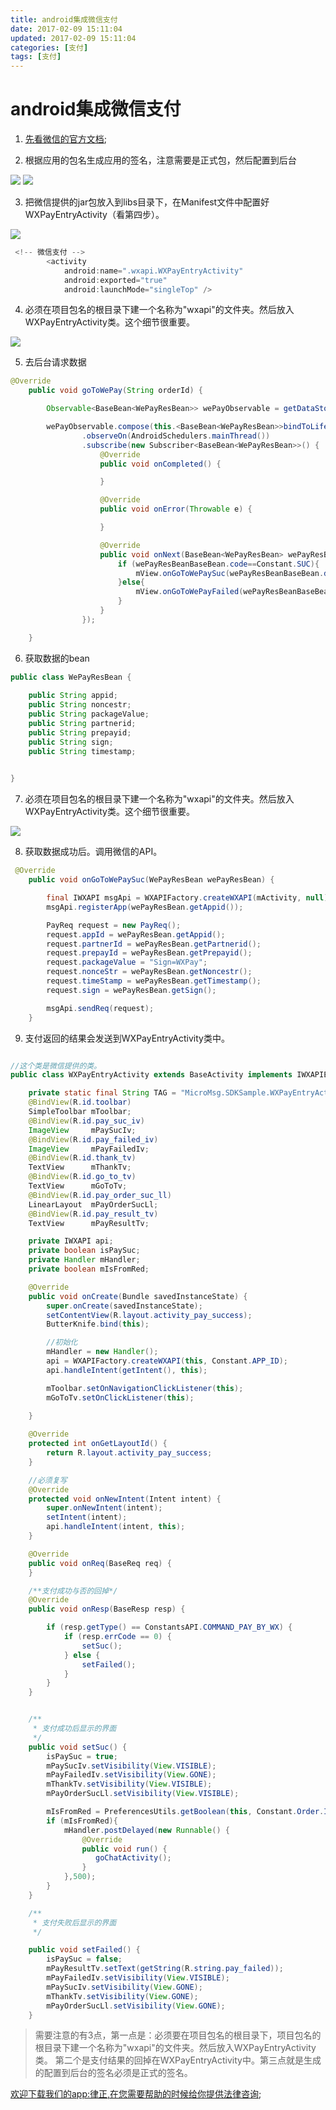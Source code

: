 ```yaml
---
title: android集成微信支付
date: 2017-02-09 15:11:04
updated: 2017-02-09 15:11:04
categories: [支付]
tags: [支付]
---
```


# android集成微信支付

1. [先看微信的官方文档](https://pay.weixin.qq.com/wiki/doc/api/app/app.php?chapter=8_5#);

2. 根据应用的包名生成应用的签名，注意需要是正式包，然后配置到后台
<img src="https://i.niupic.com/images/2017/02/09/ZnwO60.png" />
<img src="https://i.niupic.com/images/2017/02/09/MOLd6E.png" />

3. 把微信提供的jar包放入到libs目录下，在Manifest文件中配置好WXPayEntryActivity（看第四步）。

<img src="https://i.niupic.com/images/2017/02/09/UHOAx0.png" />


```java
 <!-- 微信支付 -->
        <activity
            android:name=".wxapi.WXPayEntryActivity"
            android:exported="true"
            android:launchMode="singleTop" />

```


4. 必须在项目包名的根目录下建一个名称为"wxapi"的文件夹。然后放入WXPayEntryActivity类。这个细节很重要。
<img src="https://i.niupic.com/images/2017/02/09/sIJEKh.png" />


5. 去后台请求数据

```java
@Override
    public void goToWePay(String orderId) {

        Observable<BaseBean<WePayResBean>> wePayObservable = getDataStore().goToWePay(orderId, Constant.Pay.WE_PAY);

        wePayObservable.compose(this.<BaseBean<WePayResBean>>bindToLifecycle())
                .observeOn(AndroidSchedulers.mainThread())
                .subscribe(new Subscriber<BaseBean<WePayResBean>>() {
                    @Override
                    public void onCompleted() {

                    }

                    @Override
                    public void onError(Throwable e) {

                    }

                    @Override
                    public void onNext(BaseBean<WePayResBean> wePayResBeanBaseBean) {
                        if (wePayResBeanBaseBean.code==Constant.SUC){
                            mView.onGoToWePaySuc(wePayResBeanBaseBean.data);
                        }else{
                            mView.onGoToWePayFailed(wePayResBeanBaseBean.msg);
                        }
                    }
                });

    }
```
6. 获取数据的bean

```java
public class WePayResBean {
    
    public String appid;
    public String noncestr;
    public String packageValue;
    public String partnerid;
    public String prepayid;
    public String sign;
    public String timestamp;

    
}

```

7. 必须在项目包名的根目录下建一个名称为"wxapi"的文件夹。然后放入WXPayEntryActivity类。这个细节很重要。
<img src="https://i.niupic.com/images/2017/02/09/sIJEKh.png" />


8. 获取数据成功后。调用微信的API。
```java
 @Override
    public void onGoToWePaySuc(WePayResBean wePayResBean) {

        final IWXAPI msgApi = WXAPIFactory.createWXAPI(mActivity, null);
        msgApi.registerApp(wePayResBean.getAppid());

        PayReq request = new PayReq();
        request.appId = wePayResBean.getAppid();
        request.partnerId = wePayResBean.getPartnerid();
        request.prepayId = wePayResBean.getPrepayid();
        request.packageValue = "Sign=WXPay";
        request.nonceStr = wePayResBean.getNoncestr();
        request.timeStamp = wePayResBean.getTimestamp();
        request.sign = wePayResBean.getSign();

        msgApi.sendReq(request);
    }
```

9. 支付返回的结果会发送到WXPayEntryActivity类中。

```java

//这个类是微信提供的类。
public class WXPayEntryActivity extends BaseActivity implements IWXAPIEventHandler, View.OnClickListener {

    private static final String TAG = "MicroMsg.SDKSample.WXPayEntryActivity";
    @BindView(R.id.toolbar)
    SimpleToolbar mToolbar;
    @BindView(R.id.pay_suc_iv)
    ImageView     mPaySucIv;
    @BindView(R.id.pay_failed_iv)
    ImageView     mPayFailedIv;
    @BindView(R.id.thank_tv)
    TextView      mThankTv;
    @BindView(R.id.go_to_tv)
    TextView      mGoToTv;
    @BindView(R.id.pay_order_suc_ll)
    LinearLayout  mPayOrderSucLl;
    @BindView(R.id.pay_result_tv)
    TextView      mPayResultTv;

    private IWXAPI api;
    private boolean isPaySuc;
    private Handler mHandler;
    private boolean mIsFromRed;

    @Override
    public void onCreate(Bundle savedInstanceState) {
        super.onCreate(savedInstanceState);
        setContentView(R.layout.activity_pay_success);
        ButterKnife.bind(this);

        //初始化
        mHandler = new Handler();
        api = WXAPIFactory.createWXAPI(this, Constant.APP_ID);
        api.handleIntent(getIntent(), this);

        mToolbar.setOnNavigationClickListener(this);
        mGoToTv.setOnClickListener(this);
        
    }

    @Override
    protected int onGetLayoutId() {
        return R.layout.activity_pay_success;
    }

    //必须复写
    @Override
    protected void onNewIntent(Intent intent) {
        super.onNewIntent(intent);
        setIntent(intent);
        api.handleIntent(intent, this);
    }

    @Override
    public void onReq(BaseReq req) {
    }

    /**支付成功与否的回掉*/
    @Override
    public void onResp(BaseResp resp) {

        if (resp.getType() == ConstantsAPI.COMMAND_PAY_BY_WX) {
            if (resp.errCode == 0) {
                setSuc();
            } else {
                setFailed();
            }
        }
    }


    /**
     * 支付成功后显示的界面
     */
    public void setSuc() {
        isPaySuc = true;
        mPaySucIv.setVisibility(View.VISIBLE);
        mPayFailedIv.setVisibility(View.GONE);
        mThankTv.setVisibility(View.VISIBLE);
        mPayOrderSucLl.setVisibility(View.VISIBLE);

        mIsFromRed = PreferencesUtils.getBoolean(this, Constant.Order.IS_FORM_RED);
        if (mIsFromRed){
            mHandler.postDelayed(new Runnable() {
                @Override
                public void run() {
                   goChatActivity();
                }
            },500);
        }
    }

    /**
     * 支付失败后显示的界面
     */

    public void setFailed() {
        isPaySuc = false;
        mPayResultTv.setText(getString(R.string.pay_failed));
        mPayFailedIv.setVisibility(View.VISIBLE);
        mPaySucIv.setVisibility(View.GONE);
        mThankTv.setVisibility(View.GONE);
        mPayOrderSucLl.setVisibility(View.GONE);
    }

```

>需要注意的有3点，第一点是：必须要在项目包名的根目录下，项目包名的根目录下建一个名称为"wxapi"的文件夹。然后放入WXPayEntryActivity类。
第二个是支付结果的回掉在WXPayEntryActivity中。第三点就是生成的配置到后台的签名必须是正式的签名。


[欢迎下载我们的app:律正,在您需要帮助的时候给你提供法律咨询](http://www.962.net/azgame/142520.html);




